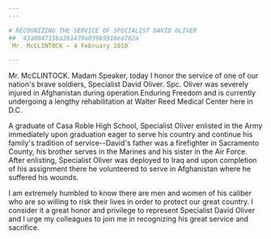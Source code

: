 ```yaml
---
---

# RECOGNIZING THE SERVICE OF SPECIALIST DAVID OLIVER
## `43a004715ba261479a039b5918ea782a`
`Mr. McCLINTOCK — 4 February 2010`

---
```



Mr. McCLINTOCK. Madam Speaker, today I honor the service of one of 
our nation's brave soldiers, Specialist David Oliver. Spc. Oliver was 
severely injured in Afghanistan during operation Enduring Freedom and 
is currently undergoing a lengthy rehabilitation at Walter Reed Medical 
Center here in D.C.

A graduate of Casa Roble High School, Specialist Oliver enlisted in 
the Army immediately upon graduation eager to serve his country and 
continue his family's tradition of service--David's father was a 
firefighter in Sacramento County, his brother serves in the Marines and 
his sister in the Air Force. After enlisting, Specialist Oliver was 
deployed to Iraq and upon completion of his assignment there he 
volunteered to serve in Afghanistan where he suffered his wounds.

I am extremely humbled to know there are men and women of his caliber 
who are so willing to risk their lives in order to protect our great 
country. I consider it a great honor and privilege to represent 
Specialist David Oliver and I urge my colleagues to join me in 
recognizing his great service and sacrifice.
